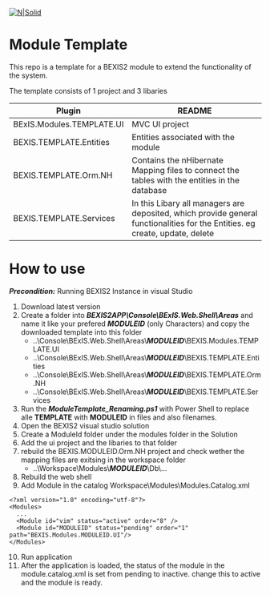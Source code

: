 [![N|Solid](https://github.com/BEXIS2/Documents/blob/master/Images/Logo/Logo_BEXIS_rgb_113x28.jpg?raw=true)](http://bexis2.uni-jena.de/) 
# Module Template

This repo is a template for a BEXIS2 module to extend the functionality of the system.

The template consists of 1 project and 3 libaries

| Plugin | README |
| ------ | ------ |
| BExIS.Modules.TEMPLATE.UI | MVC UI project |
| BEXIS.TEMPLATE.Entities | Entities associated with the module |
| BEXIS.TEMPLATE.Orm.NH | Contains the nHibernate Mapping files to connect the tables with the entities in the database |
| BEXIS.TEMPLATE.Services | In this Libary all managers are deposited, which provide general functionalities for the Entities. eg create, update, delete |


# How to use 

***Precondition:***  Running BEXIS2 Instance in visual Studio

1. Download latest version
2. Create a folder into ***BEXIS2APP\Console\BExIS.Web.Shell\Areas*** and name it like your prefered ***MODULEID*** (only Characters) and copy the downloaded template into this folder
    - ..\Console\BExIS.Web.Shell\Areas\\***MODULEID***\BEXIS.Modules.TEMPLATE.UI
    - ..\Console\BExIS.Web.Shell\Areas\\***MODULEID***\BEXIS.TEMPLATE.Entities
    - ..\Console\BExIS.Web.Shell\Areas\\***MODULEID***\BEXIS.TEMPLATE.Orm.NH
    - ..\Console\BExIS.Web.Shell\Areas\\***MODULEID***\BEXIS.TEMPLATE.Services
3. Run the ***ModuleTemplate_Renaming.ps1*** with Power Shell to replace alle **TEMPLATE** with **MODULEID** in files and also filenames.
4. Open the BEXIS2 visual studio solution
5. Create a ModuleId folder under the modules folder in the Solution
6. Add the ui project and the libaries to that folder
7. rebuild the BEXIS.MODULEID.Orm.NH project and check wether the mapping files are exitsing in the workspace folder
    - ..\Workspace\Modules\\***MODULEID***\Db\\...
8.  Rebuild the web shell 
9.  Add Module in the catalog Workspace\Modules\Modules.Catalog.xml
```
<?xml version="1.0" encoding="utf-8"?>
<Modules>
  ...
  <Module id="vim" status="active" order="8" />
  <Module id="MODULEID" status="pending" order="1" path="BEXIS.Modules.MODULEID.UI"/>
</Modules>
```
10. Run application
11. After the application is loaded, the status of the module in the module.catalog.xml is set from pending to inactive. change this to active and the module is ready.


